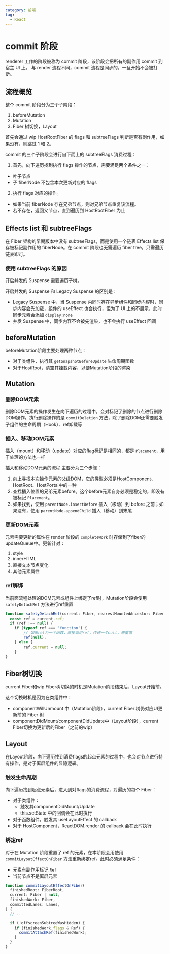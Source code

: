 ```yaml
---
category: 前端
tag:
  - React
---
```


# commit 阶段

renderer 工作的阶段被称为 commit 阶段，该阶段会把所有的副作用 commit 到宿主 UI 上。
与 render 流程不同，commit 流程是同步的，一旦开始不会被打断。

## 流程概览

整个 commit 阶段分为三个子阶段：

1. beforeMutation
2. Mutation
3. Fiber 树切换，Layout

首先会通过 wip HostRootFiber 的 flags 和 subtreeFlags 判断是否有副作用，如果没有，则跳过 1 和 2。

commit 的三个子阶段会进行自下而上的 subtreeFlags 消费过程：

1. 首先，向下遍历找到执行 flags 操作的节点，需要满足两个条件之一：

- 叶子节点
- 子 fiberNode 不包含本次更新对应的 flags

2. 执行 flags 对应的操作。

- 如果当前 fiberNode 存在兄弟节点，则对兄弟节点重复该流程。
- 若不存在，返回父节点，直到遍历到 HostRootFiber 为止

## Effects list 和 subtreeFlags

在 Fiber 架构的早期版本中没有 subtreeFlags，而是使用一个链表 Effects list 保存被标记副作用的 fiberNode。在 commit 阶段也无需遍历 fiber tree，只需遍历链表即可。

### 使用 subtreeFlags 的原因

开启并发的 Suspense 需要遍历子树。

开启并发的 Suspense 和 Legacy Suspense 的区别是：

- Legacy Suspense 中，当 Suspense 内同时存在异步组件和同步内容时，同步内容会先加载，组件的 useEffect 也会执行，但为了 UI 上的不展示，此时同步元素会添加 `display:none`
- 并发 Suspense 中，同步内容不会被先渲染，也不会执行 useEffect 回调

## beforeMutation

beforeMutation阶段主要处理两种节点：

- 对于类组件，执行其 `getSnapshotBeforeUpdate` 生命周期函数
- 对于HostRoot，清空其挂载内容，以便Mutation阶段的渲染

## Mutation

### 删除DOM元素

删除DOM元素的操作发生在向下遍历的过程中，会对标记了删除的节点进行删除DOM操作。执行删除操作的是 `commitDeletion` 方法，除了删除DOM还需要触发子组件的生命周期（Hook）、ref卸载等

### 插入、移动DOM元素

插入（mount）和移动（update）对应的flag标记是相同的，都是 `Placement`，用于处理的方法也一样

插入和移动DOM元素的流程 主要分为三个步骤：

1. 向上寻找本次操作元素的父级DOM，它的类型必须是HostComponent、HostRoot、HostPortal中的一种
2. 查找插入位置的兄弟元素before。这个before元素自身必须是稳定的，即没有被标记 `Placement`。
3. 如果找到，使用 `parentNode.insertBefore` 插入（移动）到 before 之前；如果没有，使用 `parentNode.appendChild` 插入（移动）到末尾

### 更新DOM元素

元素需要更新的属性在 render 阶段的 `completeWork` 时存储到了fiber的updateQueue中。更新针对：
1. style
2. innerHTML
3. 直接文本节点变化
4. 其他元素属性

### ref解绑

当前面流程处理的DOM元素或组件上绑定了ref时，Mutation阶段会使用 `safelyDetachRef` 方法进行ref重置

```js
function safelyDetachRef(current: Fiber, nearestMountedAncestor: Fiber | null) {
  const ref = current.ref;
  if (ref !== null) {
    if (typeof ref === 'function') {
        // 如果ref为一个函数，直接调用ref，传递一个null，来重置
        ref(null);
    } else {
        ref.current = null;
    }
}
```

## Fiber树切换

current Fiber和wip Fiber树切换的时机是Mutation阶段结束后，Layout开始前。

这个切换时机是因为在类组件中：

- componentWillUnmount 中（Mutation阶段），current Fiber 树仍对应UI更新前的 Fiber 树
- componentDidMount/componentDidUpdate中（Layout阶段），current Fiber切换为更新后的Fiber（之前的wip）

## Layout

在Layout阶段，向下遍历找到消费flags的起点元素的过程中，也会对节点进行特有操作，是对于离屏组件的显隐逻辑。

### 触发生命周期

向下遍历找到起点元素后，进入到对flags的消费流程，对遍历的每个 Fiber：

- 对于类组件：
  - 触发其componentDidMount/Update
  - this.setState 中的回调会在此时执行
- 对于函数组件，触发其 useLayoutEffect 的 callback
- 对于 HostComponent，ReactDOM.render 的 callback 会在此时执行

### 绑定ref

对于在 Mutation 阶段重置了 ref 的元素，在本阶段会用使用 `commitLayoutEffectOnFiber` 方法重新绑定ref。此时必须满足条件：

- 元素有副作用标记 `Ref`
- 当前节点不是离屏元素

```js
function commitLayoutEffectOnFiber(
  finishedRoot: FiberRoot,
  current: Fiber | null,
  finishedWork: Fiber,
  committedLanes: Lanes,
) {
  // ...

  if (!offscreenSubtreeWasHidden) {
    if (finishedWork.flags & Ref) {
      commitAttachRef(finishedWork);
    }
  }
}
```


